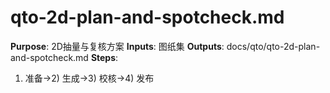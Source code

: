 # qto-2d-plan-and-spotcheck.md

**Purpose**: 2D抽量与复核方案
**Inputs**: 图纸集
**Outputs**: docs/qto/qto-2d-plan-and-spotcheck.md
**Steps**:

1. 准备→2) 生成→3) 校核→4) 发布
